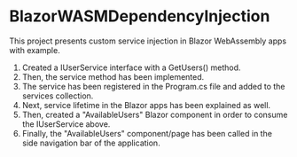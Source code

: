 # BlazorWASMDependencyInjection
This project presents custom service injection in Blazor WebAssembly apps with example. 
1. Created a IUserService interface with a GetUsers() method.
2. Then, the service method has been implemented.
3. The service has been registered in the Program.cs file and added to the services collection.
4. Next, service lifetime in the Blazor apps has been explained as well.
5. Then, created a "AvailableUsers" Blazor component in order to consume the IUserService above.
5. Finally, the "AvailableUsers" component/page has been called in the side navigation bar 
of the application. 
